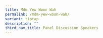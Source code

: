 ```yaml
---
title: Mdm Yew Woon Wah
permalink: /mdm-yew-woon-wah/
variant: tiptap
description: ""
third_nav_title: Panel Discussion Speakers
---
```

